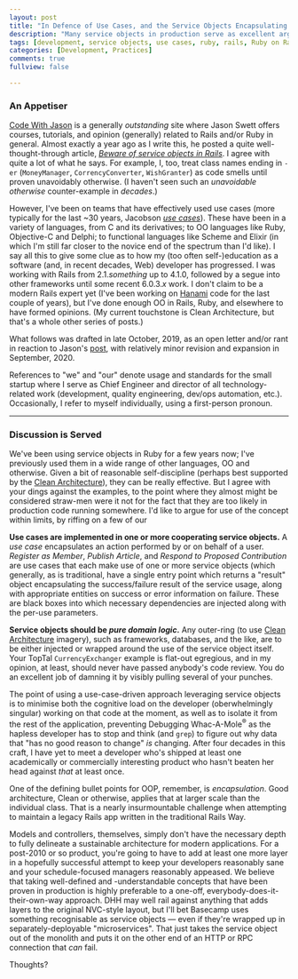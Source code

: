 ```yaml
---
layout: post
title: "In Defence of Use Cases, and the Service Objects Encapsulating Them"
description: "Many service objects in production serve as excellent arguments against the entire concept."
tags: [development, service objects, use cases, ruby, rails, Ruby on Rails]
categories: [Development, Practices]
comments: true
fullview: false

---
```


### An Appetiser

[Code With Jason](https://www.codewithjason.com/) is a generally *outstanding* site where Jason Swett offers courses, tutorials, and opinion (generally) related to Rails and/or Ruby in general. Almost exactly a year ago as I write this, he posted a quite well-thought-through article, [_Beware of service objects in Rails_](https://www.codewithjason.com/rails-service-objects/). I agree with quite a lot of what he says. For example, I, too, treat class names ending in `-er` (`MoneyManager`, `CorrencyConverter`, `WishGranter`) as code smells until proven unavoidably otherwise. (I haven't seen such an *unavoidable otherwise* counter-example in *decades*.)

However, I've been on teams that have effectively used use cases (more typically for the last ~30 years, Jacobson [_use cases_](https://en.wikipedia.org/wiki/Use_case)). These have been in a variety of languages, from C and its derivatives; to OO languages like Ruby, Objective-C and Delphi; to functional languages like Scheme and Elixir (in which I'm still far closer to the novice end of the spectrum than I'd like). I say all this to give some clue as to how my (too often self-)education as a software (and, in recent decades, Web) developer has progressed. I was working with Rails from 2.1.*something* up to 4.1.0, followed by a segue into other frameworks until some recent 6.0.3.*x* work. I don't claim to be a modern Rails expert yet (I've been working on [Hanami](https://hanamirb.org/) code for the last couple of years), but I've done enough OO in Rails, Ruby, and elsewhere to have formed opinions. (My current touchstone is Clean Architecture, but that's a whole other series of posts.)

What follows was drafted in late October, 2019, as an open letter and/or rant in reaction to Jason's [post](https://www.codewithjason.com/organizing-rails-projects-domain-objects-good-service-objects-bad/), with relatively minor revision and expansion in September, 2020.

References to "we" and "our" denote usage and standards for the small startup where I serve as Chief Engineer and director of all technology-related work (development, quality engineering, dev/ops automation, etc.). Occasionally, I refer to myself individually, using a first-person pronoun.

----

### Discussion is Served

We've been using service objects in Ruby for a few years now; I've previously used them in a wide range of other languages, OO and otherwise. Given a bit of reasonable self-discipline (perhaps best supported by the [Clean Architecture](https://blog.cleancoder.com/uncle-bob/2012/08/13/the-clean-architecture.html)), they can be really effective. But I agree with your dings against the examples, to the point where they almost might be considered straw-men were it not for the fact that they are too likely in production code running somewhere. I'd like to argue for use of the concept within limits, by riffing on a few of our

**Use cases are implemented in one or more cooperating service objects.** A *use case* encapsulates an action performed by or on behalf of a user. *Register as Member*, *Publish Article*, and *Respond to Proposed Contribution* are use cases that each make use of one or more service objects (which generally, as is traditional, have a single entry point which returns a "result" object encapsulating the success/failure result of the service usage, along with appropriate entities on success or error information on failure. These are black boxes into which necessary dependencies are injected along with the per-use parameters.

**Service objects should be _pure domain logic_.** Any outer-ring (to use [Clean Architecture](https://blog.cleancoder.com/uncle-bob/2012/08/13/the-clean-architecture.html) imagery), such as frameworks, databases, and the like, are to be either injected or wrapped around the use of the service object itself. Your TopTal `CurrencyExchanger` example is flat-out egregious, and in my opinion, at least, should never have passed anybody's code review. You do an excellent job of damning it by visibly pulling several of your punches.

The point of using a use-case-driven approach leveraging service objects is to minimise both the cognitive load on the developer (oberwhelmingly singular) working on that code at the moment, as well as to isolate it from the rest of the application, preventing Debugging Whac-A-Mole<sup>&reg;</sup> as the hapless developer has to stop and think (and `grep`) to figure out why data that "has no good reason to change" *is* changing. After four decades in this craft, I have yet to meet a developer who's shipped at least one academically or commercially interesting product who hasn't beaten her head against *that* at least once.

One of the defining bullet points for OOP, remember, is *encapsulation*. Good architecture, Clean or otherwise, applies that at larger scale than the individual class. That is a nearly insurmountable challenge when attempting to maintain a legacy Rails app written in the traditional Rails Way.

Models and controllers, themselves, simply don't have the necessary depth to fully delineate a sustainable architecture for modern applications. For a post-2010 or so product, you're going to have to add at least one more layer in a hopefully successful attempt to keep your developers reasonably sane and your schedule-focused managers reasonably appeased. We believe that taking well-defined and -understandable concepts that have been proven in production is highly preferable to a one-off, everybody-does-it-their-own-way approach. DHH may well rail against anything that adds layers to the original NVC-style layout, but I'll bet Basecamp uses something recognisable as service objects &mdash; even if they're wrapped up in separately-deployable "microservices". That just takes the service object out of the monolith and puts it on the other end of an HTTP or RPC connection that *can* fail.

Thoughts?